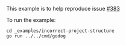 This example is to help reproduce issue [#383](https://github.com/akaswenwilk/godog/issues/383)

To run the example: 

    cd _examples/incorrect-project-structure
    go run ../../cmd/godog
